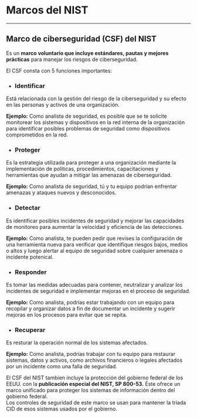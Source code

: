 # Marcos del NIST
---


## Marco de ciberseguridad (CSF) del NIST

Es un **marco voluntario que incluye estándares, pautas y mejores prácticas** para manejar los riesgos de ciberseguridad. 

El CSF consta con 5 funciones importantes: 

- ### Identificar
Está relacionada con la gestión del riesgo de la ciberseguridad y su efecto en las personas y activos de una organización.

**Ejemplo:** Como analista de seguridad, es posible que se te solicite monitorear los sistemas y dispositivos en la red interna de la organización para identificar posibles problemas de seguridad como dispositivos comprometidos en la red.

- ### Proteger
Es la estrategia utilizada para proteger a una organización mediante la implementación de políticas, procedimientos, capacitaciones y herramientas que ayudan a mitigar las amenazas de ciberseguridad.

**Ejemplo:** Como analista de seguridad, tú y tu equipo podrían enfrentar amenazas y ataques nuevos y desconocidos.

- ### Detectar
Es identificar posibles incidentes de seguridad y mejorar las capacidades de monitoreo para aumentar la velocidad y eficiencia de las detecciones.

**Ejemplo:** Como analista, te pueden pedir que revises la configuración de una herramienta nueva para verificar que identifique riesgos bajos, medios o altos y luego alertar al equipo de seguridad sobre cualquier amenaza o incidente potenical.

- ### Responder
Es tomar las medidas adecuadas para contener, neutralizar y analizar los incidentes de seguridad e implementar mejoras en el proceso de seguridad.

**Ejemplo:** Como analista, podrías estar trabajando con un equipo para recopilar y organizar datos a fin de documentar un incidente y sugerir mejoras en los procesos para evitar que se repita.

- ### Recuperar
Es resturar la operación normal de los sistemas afectados.

**Ejemplo:** Como analista, podrías trabajar con tu equipo para restaurar sistemas, datos y activos, como archivos financieros o legales afectados por un incidente como una falla de seguridad.


El CSF del NIST tambien incluye la protección del gobierno federal de los EEUU. con la **publicación especial del NIST, SP 800-53.** Éste ofrece un marco unificado para proteger los sistemas de información dentro del gobierno federal.  
Los controles de seguridad de este marco se usan para mantener la tríada CID de esos sistemas usados por el gobierno.
